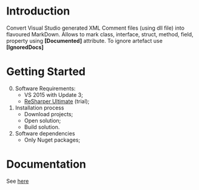 # Introduction
Convert Visual Studio generated XML Comment files (using dll file) into flavoured MarkDown. Allows to mark class, interface, struct, method, field, property using __[Documented]__ attribute. To ignore artefact use __[IgnoredDocs]__

# Getting Started
0.  Software Requirements:
    - VS 2015 with Update 3;
    - [ReSharper Ultimate](https://www.jetbrains.com/resharper/) (trial);
1.	Installation process
    - Download projects;
    - Open solution;
    - Build solution.
2.	Software dependencies
    - Only Nuget packages;

# Documentation
See [here](https://github.com/Fabiarm/markdownhermes/wiki/Home)
